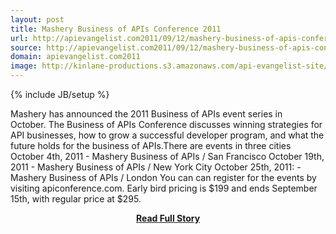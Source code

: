 ```yaml
---
layout: post
title: Mashery Business of APIs Conference 2011
url: http://apievangelist.com2011/09/12/mashery-business-of-apis-conference-2011/
source: http://apievangelist.com2011/09/12/mashery-business-of-apis-conference-2011/
domain: apievangelist.com2011
image: http://kinlane-productions.s3.amazonaws.com/api-evangelist-site/blog/mashery-logo.png
---
```

{% include JB/setup %}<p>Mashery has announced the 2011 Business of APIs event series in October. The Business of APIs Conference discusses winning strategies for API businesses, how to grow a successful developer program, and what the future holds for the business of APIs.There are events in three cities October 4th, 2011 - Mashery Business of APIs / San Francisco October 19th, 2011 - Mashery Business of APIs / New York City October 25th, 2011: - Mashery Business of APIs / London You can can register for the events by visiting apiconference.com. Early bird pricing is $199 and ends September 15th, with regular price at $295.</p>
<center><p><a href="http://apievangelist.com2011/09/12/mashery-business-of-apis-conference-2011/" style='padding:25px; font-sze:18px; font-weight: bold;'>Read Full Story</a></p></center>
